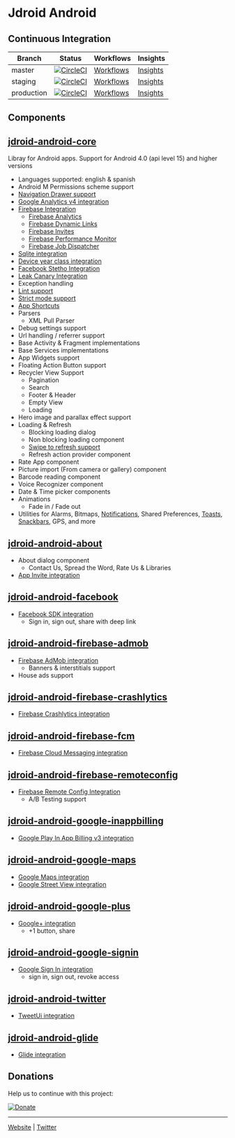 # Jdroid Android

Continuous Integration
-----------

|Branch|Status|Workflows|Insights|
| ------------- | ------------- | ------------- | ------------- |
|master|[![CircleCI](https://circleci.com/gh/maxirosson/jdroid-android/tree/master.svg?style=svg)](https://circleci.com/gh/maxirosson/jdroid-android/tree/master)|[Workflows](https://circleci.com/gh/maxirosson/workflows/jdroid-android/tree/master)|[Insights](https://circleci.com/build-insights/gh/maxirosson/jdroid-android/master)|
|staging|[![CircleCI](https://circleci.com/gh/maxirosson/jdroid-android/tree/staging.svg?style=svg)](https://circleci.com/gh/maxirosson/jdroid-android/tree/staging)|[Workflows](https://circleci.com/gh/maxirosson/workflows/jdroid-android/tree/staging)|[Insights](https://circleci.com/build-insights/gh/maxirosson/jdroid-android/staging)|
|production|[![CircleCI](https://circleci.com/gh/maxirosson/jdroid-android/tree/production.svg?style=svg)](https://circleci.com/gh/maxirosson/jdroid-android/tree/production)|[Workflows](https://circleci.com/gh/maxirosson/workflows/jdroid-android/tree/production)|[Insights](https://circleci.com/build-insights/gh/maxirosson/jdroid-android/production)|

Components
--------------

## [jdroid-android-core](https://github.com/maxirosson/jdroid/wiki/jdroid-Android)

Libray for Android apps. Support for Android 4.0 (api level 15) and higher versions
* Languages supported: english & spanish
* Android M Permissions scheme support
* [Navigation Drawer support](https://developer.android.com/design/patterns/navigation-drawer.html)
* [Google Analytics v4 integration](https://developers.google.com/analytics/devguides/collection/android/v4/)
* [Firebase Integration](https://firebase.google.com/docs/)
  * [Firebase Analytics](https://firebase.google.com/docs/analytics/)
  * [Firebase Dynamic Links](https://firebase.google.com/docs/dynamic-links/)
  * [Firebase Invites](https://firebase.google.com/docs/invites/)
  * [Firebase Performance Monitor](https://firebase.google.com/docs/perf-mon/)
  * [Firebase Job Dispatcher](https://github.com/firebase/firebase-jobdispatcher-android)
* [Sqlite integration](https://sqlite.org/)
* [Device year class integration](https://github.com/facebook/device-year-class)
* [Facebook Stetho Integration](https://github.com/facebook/stetho)
* [Leak Canary Integration](https://github.com/square/leakcanary)
* Exception handling
* [Lint support](http://developer.android.com/tools/help/lint.html)
* [Strict mode support](http://developer.android.com/reference/android/os/StrictMode.html)
* [App Shortcuts](https://developer.android.com/guide/topics/ui/shortcuts.html)
* Parsers
  * XML Pull Parser
* Debug settings support
* Url handling / referrer support
* Base Activity & Fragment implementations
* Base Services implementations
* App Widgets support
* Floating Action Button support
* Recycler View Support
  * Pagination
  * Search
  * Footer & Header
  * Empty View
  * Loading
* Hero image and parallax effect support
* Loading & Refresh
  * Blocking loading dialog
  * Non blocking loading component
  * [Swipe to refresh support](http://developer.android.com/reference/android/support/v4/widget/SwipeRefreshLayout.html)
  * Refresh action provider component
* Rate App component
* Picture import (From camera or gallery) component
* Barcode reading component
* Voice Recognizer component
* Date & Time picker components
* Animations
  * Fade in / Fade out
* Utilities for Alarms, Bitmaps, [Notifications](http://developer.android.com/design/patterns/notifications.html), Shared Preferences, [Toasts](http://developer.android.com/guide/topics/ui/notifiers/toasts.html), [Snackbars](http://developer.android.com/reference/android/support/design/widget/Snackbar.html), GPS, and more

## [jdroid-android-about](https://github.com/maxirosson/jdroid/wiki/jdroid-Android)

* About dialog component
  * Contact Us, Spread the Word, Rate Us & Libraries
* [App Invite integration](https://developers.google.com/app-invites/android/)

## [jdroid-android-facebook](https://github.com/maxirosson/jdroid/wiki/jdroid-Android)

* [Facebook SDK integration](https://developers.facebook.com/docs/android/)
  * Sign in, sign out, share with deep link

## [jdroid-android-firebase-admob](https://github.com/maxirosson/jdroid/wiki/jdroid-Android)

* [Firebase AdMob integration](https://firebase.google.com/docs/admob/)
  * Banners & interstitials support
* House ads support

## [jdroid-android-firebase-crashlytics](https://github.com/maxirosson/jdroid/wiki/jdroid-Android)

* [Firebase Crashlytics integration](https://firebase.google.com/docs/crashlytics/)

## [jdroid-android-firebase-fcm](https://github.com/maxirosson/jdroid/wiki/jdroid-Android)

* [Firebase Cloud Messaging integration](https://firebase.google.com/docs/cloud-messaging/)
 
## [jdroid-android-firebase-remoteconfig](https://github.com/maxirosson/jdroid/wiki/jdroid-Android)

* [Firebase Remote Config Integration](https://firebase.google.com/docs/remote-config/)
  * A/B Testing support

## [jdroid-android-google-inappbilling](https://github.com/maxirosson/jdroid/wiki/jdroid-Android)

* [Google Play In App Billing v3 integration](http://developer.android.com/google/play/billing/index.html)

## [jdroid-android-google-maps](https://github.com/maxirosson/jdroid/wiki/jdroid-Android)

 * [Google Maps integration](http://developer.android.com/google/play-services/maps.html)
 * [Google Street View integration](https://developers.google.com/maps/documentation/android-api/streetview)

## [jdroid-android-google-plus](https://github.com/maxirosson/jdroid/wiki/jdroid-Android)

 * [Google+ integration](http://developer.android.com/google/play-services/plus.html)
   * +1 button, share

## [jdroid-android-google-signin](https://github.com/maxirosson/jdroid/wiki/jdroid-Android)

 * [Google Sign In integration](https://developers.google.com/identity/sign-in/android/)
   * sign in, sign out, revoke access
  
## [jdroid-android-twitter](https://github.com/maxirosson/jdroid/wiki/jdroid-Android)

 * [TweetUi integration](https://dev.twitter.com/twitterkit/android/overview)
 
## [jdroid-android-glide](https://github.com/maxirosson/jdroid/wiki/jdroid-Android)
 
 * [Glide integration](https://github.com/bumptech/glide)

## Donations
Help us to continue with this project:

[![Donate](https://www.paypalobjects.com/en_US/i/btn/btn_donate_LG.gif)](https://www.paypal.com/cgi-bin/webscr?cmd=_s-xclick&hosted_button_id=2UEBTRTSCYA9L)

--------------

[Website](https://jdroidtools.com) | [Twitter](https://twitter.com/jdroidtools)
